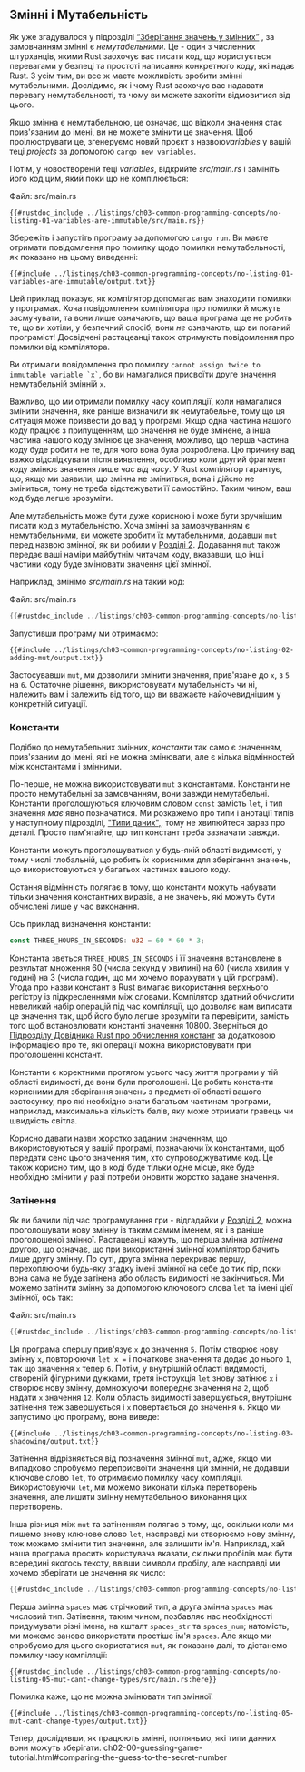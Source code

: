 ## Змінні і Мутабельність

Як уже згадувалося у підрозділі [“Зберігання значень у змінних”][storing-values-with-variables]<!-- ignore --> , за замовчанням змінні є *немутабельними*. Це - один з численних штурханців, якими Rust заохочує вас писати код, що користується перевагами у безпеці та простоті написання конкретного коду, які надає Rust. З усім тим, ви все ж маєте можливість зробити змінні мутабельними. Дослідимо, як і чому Rust заохочує вас надавати перевагу немутабельності, та чому ви можете захотіти відмовитися від цього.

Якщо змінна є немутабельною, це означає, що відколи значення стає прив'язаним до імені, ви не можете змінити це значення. Щоб проілюструвати це, згенеруємо новий проєкт з назвою*variables* у вашій теці *projects* за допомогою `cargo new variables`.

Потім, у новоствореній теці *variables*, відкрийте *src/main.rs* і замініть його код цим, який поки що не компілюється:

<span class="filename">Файл: src/main.rs</span>

```rust,ignore,does_not_compile
{{#rustdoc_include ../listings/ch03-common-programming-concepts/no-listing-01-variables-are-immutable/src/main.rs}}
```

Збережіть і запустіть програму за допомогою `cargo run`. Ви маєте отримати повідомлення про помилку щодо помилки немутабельності, як показано на цьому виведенні:

```console
{{#include ../listings/ch03-common-programming-concepts/no-listing-01-variables-are-immutable/output.txt}}
```

Цей приклад показує, як компілятор допомагає вам знаходити помилки у програмах. Хоча повідомлення компілятора про помилки й можуть засмучувати, та вони лише означають, що ваша програма ще не робить те, що ви хотіли, у безпечний спосіб; вони *не* означають, що ви поганий програміст! Досвідчені растацеанці також отримують повідомлення про помилки від компілятора.

Ви отримали повідомлення про помилку `` cannot assign twice to immutable variable `x` ``, бо ви намагалися присвоїти друге значення немутабельній змінній `x`.

Важливо, що ми отримали помилку часу компіляції, коли намагалися змінити значення, яке раніше визначили як немутабельне, тому що ця ситуація може призвести до вад у програмі. Якщо одна частина нашого коду працює з припущенням, що значення не буде змінене, а інша частина нашого коду змінює це значення, можливо, що перша частина коду буде робити не те, для чого вона була розроблена. Цю причину вад важко відслідкувати після виявлення, особливо коли другий фрагмент коду змінює значення лише *час від часу*. У Rust компілятор гарантує, що, якщо ми заявили, що змінна не зміниться, вона і дійсно не зміниться, тому не треба відстежувати її самостійно. Таким чином, ваш код буде легше зрозуміти.

Але мутабельність може бути дуже корисною і може бути зручнішим писати код з мутабельністю. Хоча змінні за замовчуванням є немутабельними, ви можете зробити їх мутабельними, додавши `mut` перед назвою змінної, як ви робили у [Розділі 2][storing-values-with-variables]<!-- ignore -->. Додавання `mut` також передає ваші наміри майбутнім читачам коду, вказавши, що інші частини коду буде змінювати значення цієї змінної.

Наприклад, змінімо *src/main.rs* на такий код:

<span class="filename">Файл: src/main.rs</span>

```rust
{{#rustdoc_include ../listings/ch03-common-programming-concepts/no-listing-02-adding-mut/src/main.rs}}
```

Запустивши програму ми отримаємо:

```console
{{#include ../listings/ch03-common-programming-concepts/no-listing-02-adding-mut/output.txt}}
```

Застосувавши `mut`, ми дозволили змінити значення, прив'язане до `x`, з `5` на `6`. Остаточне рішення, використовувати мутабельність чи ні, належить вам і залежить від того, що ви вважаєте найочевиднішим у конкретній ситуації.

### Константи

Подібно до немутабельних змінних, *константи* так само є значенням, прив'язаним до імені, які не можна змінювати, але є кілька відмінностей між константами і змінними.

По-перше, не можна використовувати `mut` з константами. Константи не просто немутабельні за замовчанням, вони завжди немутабельні. Константи проголошуються ключовим словом `const` замість `let`, і тип значення *має* явно позначатися. Ми розкажемо про типи і анотації типів у наступному підрозділі, ["Типи даних"][data-types],<!-- ignore -->, тому не хвилюйтеся зараз про деталі. Просто пам'ятайте, що тип констант треба зазначати завжди.

Константи можуть проголошуватися у будь-якій області видимості, у тому числі глобальній, що робить їх корисними для зберігання значень, що використовуються у багатьох частинах вашого коду.

Остання відмінність полягає в тому, що константи можуть набувати тільки значення константних виразів, а не значень, які можуть бути обчислені лише у час виконання.

Ось приклад визначення константи:

```rust
const THREE_HOURS_IN_SECONDS: u32 = 60 * 60 * 3;
```

Константа зветься `THREE_HOURS_IN_SECONDS` і її значення встановлене в результат множення 60 (числа секунд у хвилині) на 60 (числа хвилин у годині) на 3 (числа годин, що ми хочемо порахувати у цій програмі). Угода про назви констант в Rust вимагає використання верхнього регістру із підкресленнями між словами. Компілятор здатний обчислити невеликий набір операцій під час компіляції, що дозволяє нам виписати це значення так, щоб його було легше зрозуміти та перевірити, замість того щоб встановлювати константі значення 10800. Зверніться до [Підрозділу Довідника Rust про обчислення констант][const-eval] за додатковою інформацією про те, які операції можна використовувати при проголошенні констант.

Константи є коректними протягом усього часу життя програми у тій області видимості, де вони були проголошені. Це робить константи корисними для зберігання значень з предметної області вашого застосунку, про які необхідно знати багатьом частинам програми, наприклад, максимальна кількість балів, яку може отримати гравець чи швидкість світла.

Корисно давати назви жорстко заданим значенням, що використовуються у вашій програмі, позначаючи їх константами, щоб передати сенс цього значення тим, хто супроводжуватиме код. Це також корисно тим, що в коді буде тільки одне місце, яке буде необхідно змінити у разі потреби оновити жорстко задане значення.

### Затінення

Як ви бачили під час програмування гри - відгадайки у [Розділі 2]()<!-- ignore -->, можна проголошувати нову змінну із таким самим іменем, як і в раніше проголошеної змінної. Растацеанці кажуть, що перша змінна *затінена* другою, що означає, що при використанні змінної компілятор бачить лише другу змінну. По суті, друга змінна перекриває першу, перехоплюючи будь-яку згадку імені змінної на себе до тих пір, поки вона сама не буде затінена або область видимості не закінчиться. Ми можемо затінити змінну за допомогою ключового слова `let` та імені цієї змінної, ось так:

<span class="filename">Файл: src/main.rs</span>

```rust
{{#rustdoc_include ../listings/ch03-common-programming-concepts/no-listing-03-shadowing/src/main.rs}}
```

Ця програма спершу прив'язує `x` до значення `5`. Потім створює нову змінну `x`, повторюючи `let x =` і початкове значення та додає до нього `1`, так що значення `x` тепер `6`. Потім, у внутрішній області видимості, створеній фігурними дужками, третя інструкція `let` знову затінює `x` і створює нову змінну, домножуючи попереднє значення на `2`, щоб надати `x` значення `12`. Коли область видимості завершується, внутрішнє затінення теж завершується і `x` повертається до значення `6`. Якщо ми запустимо цю програму, вона виведе:

```console
{{#include ../listings/ch03-common-programming-concepts/no-listing-03-shadowing/output.txt}}
```

Затінення відрізняється від позначення змінної `mut`, адже, якщо ми випадково спробуємо переприсвоїти значення цій змінній, не додавши ключове слово `let`, то отримаємо помилку часу компіляції. Використовуючи `let`, ми можемо виконати кілька перетворень значення, але лишити змінну немутабельною виконання цих перетворень.

Інша різниця між `mut` та затіненням полягає в тому, що, оскільки коли ми пишемо знову ключове слово `let`, насправді ми створюємо нову змінну, тож можемо змінити тип значення, але залишити ім'я. Наприклад, хай наша програма просить користувача вказати, скільки пробілів має бути всередині якогось тексту, ввівши символи пробілу, але насправді ми хочемо зберігати це значення як число:

```rust
{{#rustdoc_include ../listings/ch03-common-programming-concepts/no-listing-04-shadowing-can-change-types/src/main.rs:here}}
```

Перша змінна `spaces` має стрічковий тип, а друга змінна `spaces` має числовий тип. Затінення, таким чином, позбавляє нас необхідності придумувати різні імена, на кшталт `spaces_str` та `spaces_num`; натомість, ми можемо заново використати простіше ім'я `spaces`. Але якщо ми спробуємо для цього скористатися `mut`, як показано далі, то дістанемо помилку часу компіляції:

```rust,ignore,does_not_compile
{{#rustdoc_include ../listings/ch03-common-programming-concepts/no-listing-05-mut-cant-change-types/src/main.rs:here}}
```

Помилка каже, що не можна змінювати тип змінної:

```console
{{#include ../listings/ch03-common-programming-concepts/no-listing-05-mut-cant-change-types/output.txt}}
```

Тепер, дослідивши, як працюють змінні, погляньмо, які типи данних вони можуть зберігати.
ch02-00-guessing-game-tutorial.html#comparing-the-guess-to-the-secret-number

[data-types]: ch03-02-data-types.html#data-types
[storing-values-with-variables]: ch02-00-guessing-game-tutorial.html#storing-values-with-variables
[storing-values-with-variables]: ch02-00-guessing-game-tutorial.html#storing-values-with-variables
[const-eval]: ../reference/const_eval.html
